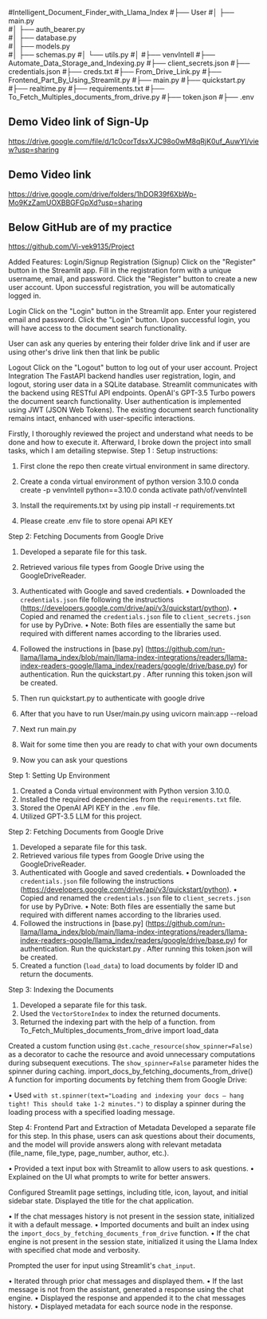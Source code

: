
#Intelligent_Document_Finder_with_Llama_Index
#├── User
#│   ├── main.py            
#│   ├── auth_bearer.py             
#│   ├── database.py            
#│   ├── models.py   
#│   ├── schemas.py
#│   └── utils.py
#│
#├── venvIntell
#├── Automate_Data_Storage_and_Indexing.py
#├── client_secrets.json
#├── credentials.json
#├── creds.txt
#├── From_Drive_Link.py
#├── Frontend_Part_By_Using_Streamlit.py
#├── main.py
#├── quickstart.py
#├── realtime.py
#├── requirements.txt
#├── To_Fetch_Multiples_documents_from_drive.py
#├── token.json
#├── .env


                   




## Demo Video link of Sign-Up
https://drive.google.com/file/d/1c0corTdsxXJC98o0wM8qRjK0uf_AuwYI/view?usp=sharing


## Demo Video link
https://drive.google.com/drive/folders/1hDOR39f6XbWp-Mo9KzZamUOXBBGFGpXd?usp=sharing

## Below GitHub are of my practice
https://github.com/Vi-vek9135/Project


Added Features: Login/Signup
Registration (Signup)
Click on the "Register" button in the Streamlit app.
Fill in the registration form with a unique username, email, and password.
Click the "Register" button to create a new user account.
Upon successful registration, you will be automatically logged in.

Login
Click on the "Login" button in the Streamlit app.
Enter your registered email and password.
Click the "Login" button.
Upon successful login, you will have access to the document search functionality.

User can ask any queries by entering their folder drive link and if user are using other's drive link then that link be public


Logout
Click on the "Logout" button to log out of your user account.
Project Integration
The FastAPI backend handles user registration, login, and logout, storing user data in a SQLite database.
Streamlit communicates with the backend using RESTful API endpoints.
OpenAI's GPT-3.5 Turbo powers the document search functionality.
User authentication is implemented using JWT (JSON Web Tokens).
The existing document search functionality remains intact, enhanced with user-specific interactions.



Firstly, I thoroughly reviewed the project and understand what needs to be done and how to execute it. Afterward, I broke down the project into small tasks, which I am detailing stepwise.
Step 1 : Setup instructions:
1.	First clone the repo then create virtual environment in same directory.
2.	Create a conda virtual environment of python version 3.10.0
conda create -p venvIntell python==3.10.0
conda activate path/of/venvIntell

3.	Install the requirements.txt by using 
pip install -r requirements.txt

4.	Please create .env file to store openai API KEY


Step 2: Fetching Documents from Google Drive
1. Developed a separate file for this task.
2. Retrieved various file types from Google Drive using the GoogleDriveReader.
3. Authenticated with Google and saved credentials.
•	Downloaded the `credentials.json` file following the instructions (https://developers.google.com/drive/api/v3/quickstart/python).
•	Copied and renamed the `credentials.json` file to `client_secrets.json` for use by PyDrive.
•	Note: Both files are essentially the same but required with different names according to the libraries used.
4. Followed the instructions in [base.py] 
(https://github.com/run-llama/llama_index/blob/main/llama-index-integrations/readers/llama-index-readers-google/llama_index/readers/google/drive/base.py) for authentication.
Run the quickstart.py .
After running this token.json will be created. 

6.	Then run quickstart.py to authenticate with google drive
7.	After that you have to run User/main.py using uvicorn main:app --reload
8.	Next run main.py
9.	Wait for some time then you are ready to chat with your own documents 
10.	Now you can ask your questions












Step 1: Setting Up Environment
1. Created a Conda virtual environment with Python version 3.10.0.
2. Installed the required dependencies from the `requirements.txt` file.
3. Stored the OpenAI API KEY in the `.env` file.
4. Utilized GPT-3.5 LLM for this project.

Step 2: Fetching Documents from Google Drive
1. Developed a separate file for this task.
2. Retrieved various file types from Google Drive using the GoogleDriveReader.
3. Authenticated with Google and saved credentials.
•	Downloaded the `credentials.json` file following the instructions (https://developers.google.com/drive/api/v3/quickstart/python).
•	Copied and renamed the `credentials.json` file to `client_secrets.json` for use by PyDrive.
•	Note: Both files are essentially the same but required with different names according to the libraries used.
4. Followed the instructions in [base.py] 
(https://github.com/run-llama/llama_index/blob/main/llama-index-integrations/readers/llama-index-readers-google/llama_index/readers/google/drive/base.py) for authentication.
Run the quickstart.py .
After running this token.json will be created. 
5. Created a function (`load_data`) to load documents by folder ID and return the documents.

Step 3: Indexing the Documents
1. Developed a separate file for this task.
2. Used the `VectorStoreIndex` to index the returned documents.
3. Returned the indexing part with the help of a function.
from To_Fetch_Multiples_documents_from_drive import load_data

Created a custom function using `@st.cache_resource(show_spinner=False)` as a decorator to cache the resource and avoid unnecessary computations during subsequent executions. The `show_spinner=False` parameter hides the spinner during caching.
import_docs_by_fetching_documents_from_drive()
A function for importing documents by fetching them from Google Drive:

•	Used `with st.spinner(text="Loading and indexing your docs – hang tight! This should take 1-2 minutes.")` to display a spinner during the loading process with a specified loading message.

Step 4: Frontend Part and Extraction of Metadata
Developed a separate file for this step. In this phase, users can ask questions about their documents, and the model will provide answers along with relevant metadata (file_name, file_type, page_number, author, etc.).

•	Provided a text input box with Streamlit to allow users to ask questions.
•	Explained on the UI what prompts to write for better answers.

Configured Streamlit page settings, including title, icon, layout, and initial sidebar state. Displayed the title for the chat application.

•	If the chat messages history is not present in the session state, initialized it with a default message.
•	Imported documents and built an index using the `import_docs_by_fetching_documents_from_drive` function.
•	If the chat engine is not present in the session state, initialized it using the Llama Index with specified chat mode and verbosity.

Prompted the user for input using Streamlit's `chat_input`.

•	Iterated through prior chat messages and displayed them.
•	If the last message is not from the assistant, generated a response using the chat engine.
•	Displayed the response and appended it to the chat messages history.
•	Displayed metadata for each source node in the response.
